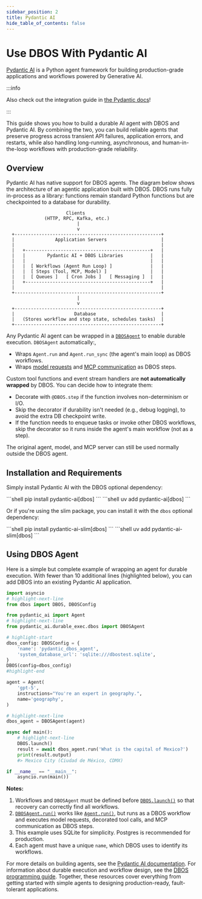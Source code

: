 ```yaml
---
sidebar_position: 2
title: Pydantic AI
hide_table_of_contents: false
---
```



#  Use DBOS With Pydantic AI

[Pydantic AI](https://ai.pydantic.dev/) is a Python agent framework for building production-grade applications and workflows powered by Generative AI.

:::info

Also check out the integration guide in [the Pydantic docs](https://ai.pydantic.dev/durable_execution/dbos)!

:::


This guide shows you how to build a durable AI agent with DBOS and Pydantic AI.
By combining the two, you can build reliable agents that preserve progress across transient API failures, application errors, and restarts, while also handling long-running, asynchronous, and human-in-the-loop workflows with production-grade reliability.

## Overview

Pydantic AI has native support for DBOS agents. The diagram below shows the architecture of an agentic application built with DBOS.
DBOS runs fully in-process as a library: functions remain standard Python functions but are checkpointed to a database for durability.

```text
                      Clients
              (HTTP, RPC, Kafka, etc.)
                          |
                          v
  +------------------------------------------------------+
  |               Application Servers                    |
  |                                                      |
  |   +----------------------------------------------+   |
  |   |        Pydantic AI + DBOS Libraries          |   |
  |   |                                              |   |
  |   |  [ Workflows (Agent Run Loop) ]              |   |
  |   |  [ Steps (Tool, MCP, Model) ]                |   |
  |   |  [ Queues ]   [ Cron Jobs ]   [ Messaging ]  |   |
  |   +----------------------------------------------+   |
  |                                                      |
  +------------------------------------------------------+
                          |
                          v
  +------------------------------------------------------+
  |                      Database                        |
  |   (Stores workflow and step state, schedules tasks)  |
  +------------------------------------------------------+
```

Any Pydantic AI agent can be wrapped in a [`DBOSAgent`](https://ai.pydantic.dev/api/durable_exec/#pydantic_ai.durable_exec.dbos.DBOSAgent) to enable durable execution. `DBOSAgent` automatically:,

* Wraps `Agent.run` and `Agent.run_sync` (the agent's main loop) as DBOS workflows.
* Wraps [model requests](https://ai.pydantic.dev/models/overview) and [MCP communication](https://ai.pydantic.dev/mcp/client) as DBOS steps.

Custom tool functions and event stream handlers are **not automatically wrapped** by DBOS.
You can decide how to integrate them:

* Decorate with `@DBOS.step` if the function involves non-determinism or I/O.
* Skip the decorator if durability isn't needed (e.g., debug logging), to avoid the extra DB checkpoint write.
* If the function needs to enqueue tasks or invoke other DBOS workflows, skip the decorator so it runs inside the agent's main workflow (not as a step).

The original agent, model, and MCP server can still be used normally outside the DBOS agent.

## Installation and Requirements

Simply install Pydantic AI with the DBOS optional dependency:

<Tabs groupId="python-package" className="small-tabs">
<TabItem value="pip" label="pip">
```shell
pip install pydantic-ai[dbos]
```
</TabItem>
<TabItem value="uv" label="uv">
```shell
uv add pydantic-ai[dbos]
```
</TabItem>
</Tabs>

Or if you're using the slim package, you can install it with the `dbos` optional dependency:

<Tabs groupId="python-package" className="small-tabs">
<TabItem value="pip" label="pip">
```shell
pip install pydantic-ai-slim[dbos]
```
</TabItem>
<TabItem value="uv" label="uv">
```shell
uv add pydantic-ai-slim[dbos]
```
</TabItem>
</Tabs>

## Using DBOS Agent

Here is a simple but complete example of wrapping an agent for durable execution.
With fewer than 10 additional lines (highlighted below), you can add DBOS into an existing Pydantic AI application.

```python {title="dbos_agent.py"}
import asyncio
# highlight-next-line
from dbos import DBOS, DBOSConfig

from pydantic_ai import Agent
# highlight-next-line
from pydantic_ai.durable_exec.dbos import DBOSAgent

# highlight-start
dbos_config: DBOSConfig = {
    'name': 'pydantic_dbos_agent',
    'system_database_url': 'sqlite:///dbostest.sqlite',
}
DBOS(config=dbos_config)
#highlight-end

agent = Agent(
    'gpt-5',
    instructions="You're an expert in geography.",
    name='geography',
)

# highlight-next-line
dbos_agent = DBOSAgent(agent)

async def main():
    # highlight-next-line
    DBOS.launch()
    result = await dbos_agent.run('What is the capital of Mexico?')
    print(result.output)
    #> Mexico City (Ciudad de México, CDMX)

if __name__ == "__main__":
    asyncio.run(main())
```

**Notes:**

1. Workflows and `DBOSAgent` must be defined before [`DBOS.launch()`](../python/reference/dbos-class.md#launch) so that recovery can correctly find all workflows.
2. [`DBOSAgent.run()`](https://ai.pydantic.dev/api/durable_exec/#pydantic_ai.durable_exec.dbos.DBOSAgent.run) works like [`Agent.run()`](https://ai.pydantic.dev/api/agent/#pydantic_ai.agent.AbstractAgent.run), but runs as a DBOS workflow and executes model requests, decorated tool calls, and MCP communication as DBOS steps.
3. This example uses SQLite for simplicity. Postgres is recommended for production.
4. Each agent must have a unique `name`, which DBOS uses to identify its workflows.


For more details on building agents, see the [Pydantic AI documentation](https://ai.pydantic.dev/durable_execution/dbos). For information about durable execution and workflow design, see the [DBOS programming guide](../python/programming-guide). Together, these resources cover everything from getting started with simple agents to designing production-ready, fault-tolerant applications.
